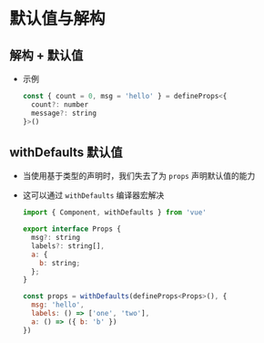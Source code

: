 # 默认值与解构

## 解构 + 默认值

+ 示例

  ```js
  const { count = 0, msg = 'hello' } = defineProps<{
    count?: number
    message?: string
  }>()
  ```

## withDefaults 默认值

+ 当使用基于类型的声明时，我们失去了为 `props` 声明默认值的能力
+ 这可以通过 `withDefaults` 编译器宏解决

  ```js
  import { Component, withDefaults } from 'vue'

  export interface Props {
    msg?: string
    labels?: string[],
    a: {
      b: string;
    };
  }

  const props = withDefaults(defineProps<Props>(), {
    msg: 'hello',
    labels: () => ['one', 'two'],
    a: () => ({ b: 'b' })
  })
  ```


